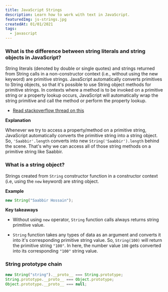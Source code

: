 ```yaml
---
title: JavaScript Strings
description: Learn how to work with text in JavaScript.
featuredImg: js-strings.jpg
createdAt: 01/01/2021
tags:
  - javascript
---
```


<div class="l-wrap l-wrap--sm">

### What is the difference between string literals and string objects in JavaScript?

String literals (denoted by double or single quotes) and strings returned from String calls in a non-constructor context (i.e., without using the new keyword) are primitive strings. JavaScript automatically converts primitives to String objects, so that it's possible to use String object methods for primitive strings. In contexts where a method is to be invoked on a primitive string or a property lookup occurs, JavaScript will automatically wrap the string primitive and call the method or perform the property lookup.

- [Read stackoverflow thread on this](https://stackoverflow.com/questions/17256182/what-is-the-difference-between-string-literals-and-string-objects-in-javascript)

**Explanation**

Whenever we try to access a property/method on a primitive string, JavaScript automatically converts the primitive string into a string object. So, `'Saabbir'.length` converts into new `String('Saabbir').length` behind the scene. That's why we can access all of those string methods on a primitive string like Saabbir.

### What is a string object?

Strings created from `String` constructor function in a constructor context (i.e, using the `new` keyword) are string object.

**Example**

```js [js]
new String("Saabbir Hossain");
```

**Key takeaways**

- Without using `new` operator, `String` function calls always returns string primitive value.

- `String` function takes any types of data as an argument and converts it into it's corresponding primitive string value. So, `String(100)` will return the primitive string `"100"`. In here, the number value `100` gets converted into its corresponding `"100"` string value.

### String prototype chain

<div class="c-prism-container">

```js [js]
new String("string").__proto__ === String.prototype;
String.prototype.__proto__ === Object.prototype;
Object.prototype.__proto__ === null;
```

</div>

</div><!-- /.l-wrap--sm -->
